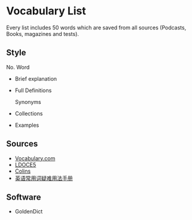 # Vocabulary List

Every list includes 50 words which are saved from all sources (Podcasts, Books, magazines and tests).

## Style

No. Word

- Brief explanation

- Full Definitions

  Synonyms

- Collections

- Examples

## Sources

- [Vocabulary.com](https://www.vocabulary.com/)
- [LDOCE5](https://www.ldoceonline.com/)
- [Colins](https://www.collinsdictionary.com/)
- [英语常用词疑难用法手册](https://book.douban.com/subject/5038844/)

## Software

- GoldenDict